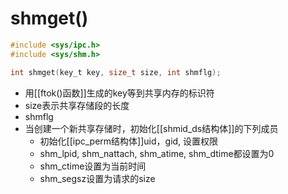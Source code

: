 # shmget()

```c
#include <sys/ipc.h>
#include <sys/shm.h>

int shmget(key_t key, size_t size, int shmflg);
```

- 用[[ftok()函数]]生成的key等到共享内存的标识符
- size表示共享存储段的长度
- shmflg
- 当创建一个新共享存储时，初始化[[shmid_ds结构体]]的下列成员
  - 初始化[[ipc_perm结构体]]uid，gid, 设置权限
  - shm_lpid, shm_nattach, shm_atime, shm_dtime都设置为0
  - shm_ctime设置为当前时间
  - shm_segsz设置为请求的size